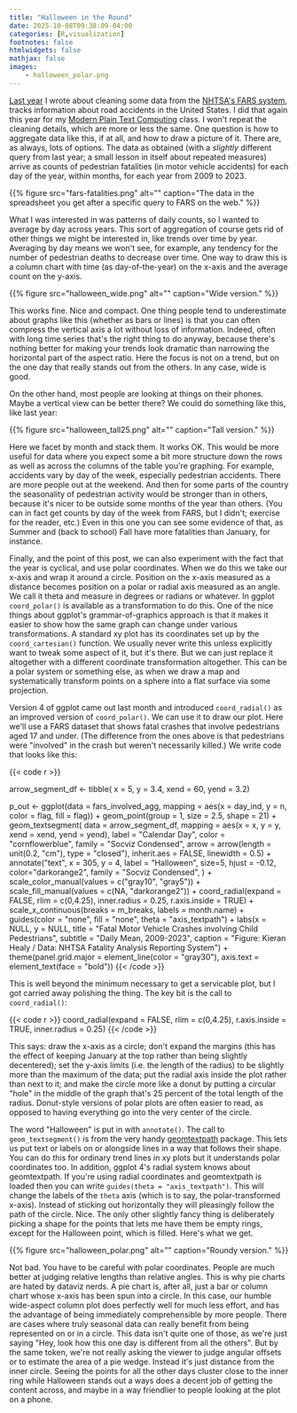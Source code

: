 ```yaml
---
title: "Halloween in the Round"
date: 2025-10-08T09:38:09-04:00
categories: [R,visualization]
footnotes: false
htmlwidgets: false
mathjax: false
images:
    - halloween_polar.png
---
```



[Last year](https://kieranhealy.org/blog/archives/2024/10/12/halloween-data-cleaning/) I wrote about cleaning some data from the [NHTSA's FARS system](https://www.nhtsa.gov/research-data/fatality-analysis-reporting-system-fars), tracks information about road accidents in the United States. I did that again this year for my [Modern Plain Text Computing](https://mptc.io/) class. I won't repeat the cleaning details, which are more or less the same. One question is how to aggregate data like this, if at all, and how to draw a picture of it. There are, as always, lots of options. The data as obtained (with a _slightly_ different query from last year; a small lesson in itself about repeated measures) arrive as counts of pedestrian fatalities (in motor vehicle accidents) for each day of the year, within months, for each year from 2009 to 2023.

{{% figure src="fars-fatalities.png" alt="" caption="The data in the spreadsheet you get after a specific query to FARS on the web." %}}

What I was interested in was patterns of daily counts, so I wanted to average by day across years. This sort of aggregation  of course gets rid of other things we might be interested in, like trends over time by year. Averaging by day means we won't see, for example, any tendency for the number of pedestrian deaths to decrease over time. One way to draw this is a column chart with time (as day-of-the-year) on the x-axis and the average count on the y-axis. 

{{% figure src="halloween_wide.png" alt="" caption="Wide version." %}}

This works fine. Nice and compact. One thing people tend to underestimate about graphs like this (whether as bars or lines) is that you can often compress the vertical axis a lot without loss of information. Indeed, often with long time series that's the right thing to do anyway, because there's nothing better for making your trends look dramatic than narrowing the horizontal part of the aspect ratio. Here the focus is not on a trend, but on the one day that really stands out from the others. In any case, wide is good. 

On the other hand, most people are looking at things on their phones. Maybe a vertical view can be better there? We could do something like this, like last year:

{{% figure src="halloween_tall25.png" alt="" caption="Tall version." %}}

Here we facet by month and stack them. It works OK. This would be more useful for data where you expect some a bit more structure down the rows as well as across the columns of the table you're graphing. For example, accidents vary by day of the week, especially pedestrian accidents. There are more people out at the weekend. And then for some parts of the country the seasonality of pedestrian activity would be stronger than in others, because it's nicer to be outside some months of the year than others. (You can in fact get counts by day of the week from FARS, but I didn't; exercise for the reader, etc.) Even in this one you can see some evidence of that, as Summer and (back to school) Fall have more fatalities than January, for instance. 

Finally, and the point of this post, we can also experiment with the fact that the year is cyclical, and use polar coordinates. When we do this we take our x-axis and wrap it around a circle. Position on the x-axis measured as a distance becomes position on a polar or radial axis measured as an angle. We call it theta and measure in degrees or radians or whatever. In ggplot `coord_polar()` is available as a transformation to do this. One of the nice things about ggplot's grammar-of-graphics approach is that it makes it easier to show how the same graph can change under various transformations. A standard xy plot has its coordinates set up by the `coord_cartesian()` function. We usually never write this unless explicitly want to tweak some aspect of it, but it's there. But we can just replace it altogether with a different coordinate transformation altogether. This can be a polar system or something else, as when we draw a map and systematically transform points on a sphere into a flat surface via some projection. 

Version 4 of ggplot came out last month and introduced `coord_radial()` as an improved version of `coord_polar()`. We can use it to draw our plot. Here we'll use a FARS dataset that shows fatal crashes that involve pedestrians aged 17 and under. (The difference from the ones above is that pedestrians were "involved" in the crash but weren't necessarily killed.) We write code that looks like this:

{{< code r >}}

arrow_segment_df <- tibble(
  x = 5, y = 3.4, xend = 60, yend = 3.2)
  

p_out  <- ggplot(data = fars_involved_agg,
       mapping = aes(x = day_ind, y = n, color = flag, fill = flag)) +
    geom_point(group = 1, size = 2.5, shape = 21) +
    geom_textsegment(
      data = arrow_segment_df, 
      mapping = aes(x = x, y = y, xend = xend, yend = yend), 
      label = "Calendar Day", color = "cornflowerblue",
      family = "Socviz Condensed",
      arrow = arrow(length = unit(0.2, "cm"), type = "closed"), 
      inherit.aes = FALSE, linewidth = 0.5) + 
    annotate("text", x = 305, 
                y = 4, label = "Halloween", size=5, hjust = -0.12,
                color="darkorange2", family = "Socviz Condensed",
             ) + 
    scale_color_manual(values = c("gray10", "gray5")) +    
    scale_fill_manual(values = c(NA, "darkorange2")) + 
    coord_radial(expand = FALSE, rlim = c(0,4.25), inner.radius = 0.25, 
                 r.axis.inside = TRUE) + 
    scale_x_continuous(breaks = m_breaks, labels = month.name) +
    guides(color = "none", fill = "none", theta = "axis_textpath") + 
    labs(x = NULL,
         y = NULL,
         title = "Fatal Motor Vehicle Crashes involving Child Pedestrians",
         subtitle = "Daily Mean, 2009-2023",
         caption = "Figure: Kieran Healy / Data: NHTSA Fatality Analysis Reporting System") + 
  theme(panel.grid.major = element_line(color = "gray30"), 
        axis.text = element_text(face = "bold"))
{{< /code >}}


This is well beyond the minimum necessary to get a servicable plot, but I got carried away polishing the thing. The key bit is the call to `coord_radial()`:

{{< code r >}}
coord_radial(expand = FALSE, 
             rlim = c(0,4.25), 
             r.axis.inside = TRUE, 
             inner.radius = 0.25)
{{< /code >}}

This says: draw the x-axis as a circle; don't expand the margins (this has the effect of keeping January at the top rather than being slightly decentered); set the y-axis limits (i.e. the length of the radius) to be slightly more than the maximum of the data; put the radial axis inside the plot rather than next to it; and make the circle more like a donut by putting a circular "hole" in the middle of the graph that's 25 percent of the total length of the radius. Donut-style versions of polar plots are often easier to read, as opposed to having everything go into the very center of the circle. 

The word "Halloween" is put in with `annotate()`. The call to `geom_textsegment()` is from the very handy [geomtextpath](https://allancameron.github.io/geomtextpath/) package. This lets us put text or labels on or alongside lines in a way that follows their shape. You can do this for ordinary trend lines in xy plots but it understands polar coordinates too. In addition, ggplot 4's radial system knows about geomtextpath. If you're using radial coordinates and geomtextpath is loaded then you can write `guides(theta = "axis_textpath")`. This will change the labels of the `theta` axis (which is to say, the polar-transformed x-axis). Instead of sticking out horizontally they will pleasingly follow the path of the circle. Nice. The only other slightly fancy thing is deliberately picking a shape for the points that lets me have them be empty rings, except for the Halloween point, which is filled. Here's what we get.

{{% figure src="halloween_polar.png" alt="" caption="Roundy version." %}}

Not bad. You have to be careful with polar coordinates. People are much better at judging relative lengths than relative angles. This is why pie charts are hated by dataviz nerds. A pie chart is, after all, just a bar or column chart whose x-axis has been spun into a circle. In this case, our humble wide-aspect column plot does perfectly well for much less effort, and has the advantage of being immediately comprehensible by more people. There are cases where truly seasonal data can really benefit from being represented on or in a circle. This data isn't quite one of those, as we're just saying "Hey, look how this one day is different from all the others". But by the same token, we're not really asking the viewer to judge angular offsets or to estimate the area of a pie wedge. Instead it's just distance from the inner circle. Seeing the points for all the other days cluster close to the inner ring while Halloween stands out a ways does a decent job of getting the content across, and maybe in a way friendlier to people looking at the plot on a phone.  
